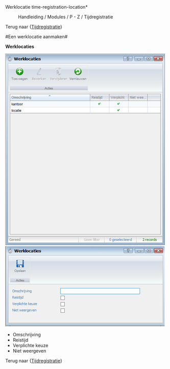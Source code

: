<properties>
	<page>
		<title>Werklocatie</title>
		<description>Werklocatie</description>
		<context>time-registration-location*</context>
	</page>
	<menu>
		<position>Handleiding / Modules / P - Z / Tijdregistratie</position>
		<title>Werklocatie</title>
	</menu>
</properties>

Terug naar {[Tijdregistratie](http://hybridsaas.support/pages/handleiding/modules/P-Z/tijdregistratie/tijdregistratie)}

#Een werklocatie aanmaken#


**Werklocaties**

![](images/werklocatie.jpg)
![](images/werklocatie-nieuw.jpg)
 
- Omschrijving
- Reistijd
- Verplichte keuze
- Niet weergeven

Terug naar {[Tijdregistratie](http://hybridsaas.support/pages/handleiding/modules/P-Z/tijdregistratie/tijdregistratie)}